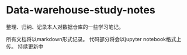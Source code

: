 # Data-warehouse-study-notes
整理、归纳、记录本人对数据仓库的一些学习笔记。

所有文档将以markdown形式记录。
代码部分将会以jupyter notebook格式上传。
持续更新中
